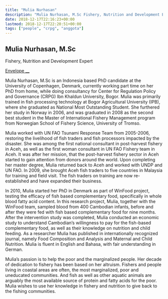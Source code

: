 ```yaml
---
title: "Mulia Nurhasan"
description: "Mulia Nurhasan, M.Sc Fishery, Nutrition and Development Expert Envelope Mulia Nurhasan, M.Sc is an Indonesia based PhD candidate at the University of Copenhagen, Denmark, currently working part time o"
date: 2018-12-17T22:16:23+00:00
lastmod: 2018-12-17T22:20:51+00:00
tags: ["people", "crpg", "anggota"]
---
```


## Mulia Nurhasan, M.Sc

Fishery, Nutrition and Development Expert

[ Envelope __](../cdn-cgi/l/email-protection.html#016c746d68606f7473696072606f41666c60686d2f626e6c)

Mulia Nurhasan, M.Sc is an Indonesia based PhD candidate at the University of Copenhagen, Denmark, currently working part time on her PhD from home, while doing consultancy for Center for Regulation Policy and Governance (CRPG) Ibn Khaldun University, Bogor. Mulia was primarily trained in fish processing technology at Bogor Agricultural University (IPB), where she graduated as National Most Outstanding Student. She furthered her study in Norway in 2006, and was graduated in 2008 as the second best student in the Master of International Fishery Management program from Norwegian School of Fishery Science, University of Tromso.  
  
Mulia worked with UN FAO Tsunami Response Team from 2005-2006, restoring the livelihood of fish traders and fish processors impacted by the disaster. She was among the first national consultant in post-harvest fishery in Aceh, as well as the first woman consultant in UN FAO Fishery team in Aceh. It was after her mission, that the post-harvest fishery sector in Aceh started to gain attention from donors around the world. Upon completing her master degree, Mulia returned back to Aceh and worked with UNDP and UN FAO. In 2009, she brought Aceh fish traders to five countries in Malaysia for training and field visit. The fish traders on training are now re-established and have expanded their business.  
  
In 2010, Mulia started her PhD in Denmark as part of WinFood project, testing the efficacy of fish based complementary food, specifically in whole blood fatty acid content. In this research project, Mulia, together with the WinFood team, sampled blood from 400 Cambodian infants, before and after they were fed with fish based complementary food for nine months. After the intervention study was completed, Mulia conducted an economic study to understand Cambodian’s willingness to pay for the fish-based complementary food, as well as their knowledge on nutrition and child feeding. As a researcher Mulia has published in internationally recognized journal, namely Food Composition and Analysis and Maternal and Child Nutrition. Mulia is fluent in English and Bahasa, with fair understanding in German.  
  
Mulia’s passion is to help the poor and the marginalized people. Her decade of dedication to fishery has been based on her altruism. Fishers and people living in coastal areas are often, the most marginalized, poor and uneducated communities. And fish as well as other aquatic animals are arguably the most available source of protein and fatty acids for the poor. Mulia wishes to use her knowledge in fishery and nutrition to give back to the fishing communities.